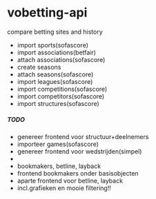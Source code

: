 # vobetting-api
compare betting sites and history

<ul>
    <li>import sports(sofascore)</li>
    <li>import associations(betfair)</li>
    <li>attach associations(sofascore)</li>
    <li>create seasons</li>
    <li>attach seasons(sofascore)</li>
    <li>import leagues(sofascore)</li>
    <li>import competitions(sofascore)</li>
    <li>import competitors(sofascore)</li>
    <li>import structures(sofascore)</li>
</ul>

<h5>TODO</h5>
<ul>
    <li>genereer frontend voor structuur+deelnemers</li>
    <li>importeer games(sofascore)</li>
    <li>genereer frontend voor wedstrijden(simpel)</li>
    <li></li>
    <li>bookmakers, betline, layback</li>
    <li>frontend bookmakers onder basisobjecten</li>
    <li>aparte frontend voor betline, layback</li>
    <li>incl.grafieken en mooie filtering!!</li>
</ul>